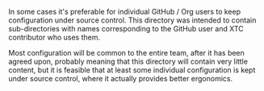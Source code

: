In some cases it's preferable for individual GitHub / Org users to keep configuration under source control.
This directory was intended to contain sub-directories with names corresponding to the GitHub user and XTC
contributor who uses them.

Most configuration will be common to the entire team, after it has been agreed upon, probably meaning that 
this directory will contain very little content, but it is feasible that at least some individual configuration
is kept under source control, where it actually provides better ergonomics.
